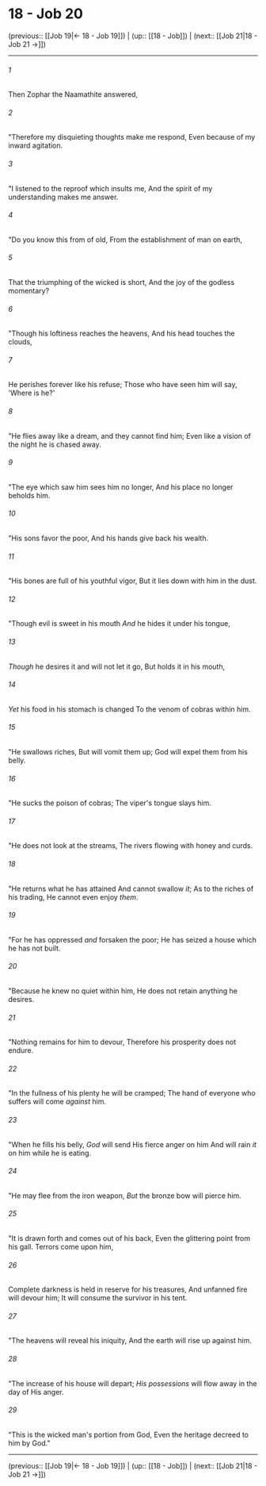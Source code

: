# 18 - Job 20

(previous:: [[Job 19|← 18 - Job 19]]) | (up:: [[18 - Job]]) | (next:: [[Job 21|18 - Job 21 →]])

***


###### 1 
Then Zophar the Naamathite answered, 

###### 2 
"Therefore my disquieting thoughts make me respond, Even because of my inward agitation. 

###### 3 
"I listened to the reproof which insults me, And the spirit of my understanding makes me answer. 

###### 4 
"Do you know this from of old, From the establishment of man on earth, 

###### 5 
That the triumphing of the wicked is short, And the joy of the godless momentary? 

###### 6 
"Though his loftiness reaches the heavens, And his head touches the clouds, 

###### 7 
He perishes forever like his refuse; Those who have seen him will say, 'Where is he?' 

###### 8 
"He flies away like a dream, and they cannot find him; Even like a vision of the night he is chased away. 

###### 9 
"The eye which saw him sees him no longer, And his place no longer beholds him. 

###### 10 
"His sons favor the poor, And his hands give back his wealth. 

###### 11 
"His bones are full of his youthful vigor, But it lies down with him in the dust. 

###### 12 
"Though evil is sweet in his mouth _And_ he hides it under his tongue, 

###### 13 
_Though_ he desires it and will not let it go, But holds it in his mouth, 

###### 14 
_Yet_ his food in his stomach is changed To the venom of cobras within him. 

###### 15 
"He swallows riches, But will vomit them up; God will expel them from his belly. 

###### 16 
"He sucks the poison of cobras; The viper's tongue slays him. 

###### 17 
"He does not look at the streams, The rivers flowing with honey and curds. 

###### 18 
"He returns what he has attained And cannot swallow _it_; As to the riches of his trading, He cannot even enjoy _them_. 

###### 19 
"For he has oppressed _and_ forsaken the poor; He has seized a house which he has not built. 

###### 20 
"Because he knew no quiet within him, He does not retain anything he desires. 

###### 21 
"Nothing remains for him to devour, Therefore his prosperity does not endure. 

###### 22 
"In the fullness of his plenty he will be cramped; The hand of everyone who suffers will come _against_ him. 

###### 23 
"When he fills his belly, _God_ will send His fierce anger on him And will rain _it_ on him while he is eating. 

###### 24 
"He may flee from the iron weapon, _But_ the bronze bow will pierce him. 

###### 25 
"It is drawn forth and comes out of his back, Even the glittering point from his gall. Terrors come upon him, 

###### 26 
Complete darkness is held in reserve for his treasures, And unfanned fire will devour him; It will consume the survivor in his tent. 

###### 27 
"The heavens will reveal his iniquity, And the earth will rise up against him. 

###### 28 
"The increase of his house will depart; _His possessions_ will flow away in the day of His anger. 

###### 29 
"This is the wicked man's portion from God, Even the heritage decreed to him by God."

***

(previous:: [[Job 19|← 18 - Job 19]]) | (up:: [[18 - Job]]) | (next:: [[Job 21|18 - Job 21 →]])
